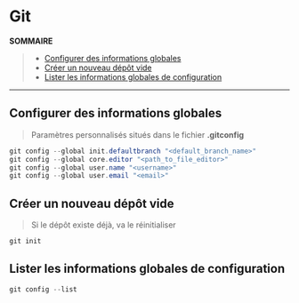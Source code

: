# Git

**SOMMAIRE**
> + [Configurer des informations globales](#configurer-des-informations-globales)
> + [Créer un nouveau dépôt vide](#créer-un-nouveau-dépôt-vide)
> + [Lister les informations globales de configuration](#lister-les-informations-globales-de-configuration)

---

## Configurer des informations globales

> Paramètres personnalisés situés dans le fichier **.gitconfig**

```powershell
git config --global init.defaultbranch "<default_branch_name>"
git config --global core.editor "<path_to_file_editor>"
git config --global user.name "<username>"
git config --global user.email "<email>"
```

## Créer un nouveau dépôt vide

> Si le dépôt existe déjà, va le réinitialiser
 
```powershell
git init
```

## Lister les informations globales de configuration

```powershell
git config --list
```
